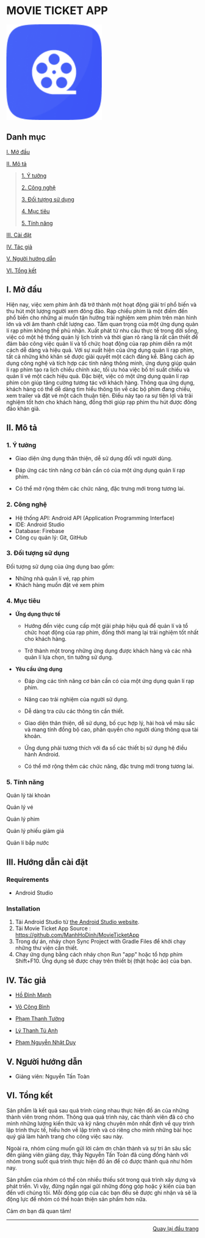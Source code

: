 <div id="top">
</div>
<h1>MOVIE TICKET APP</h1>
<!-- MOVIE TICKET APP -->
<a style="text-decoration: none;" href="#Top">
    <img src="./app/src/main/res/drawable/logo.png" alt="Logo Movie Ticket App" width="250"/>
</a>

## Danh mục

 [I. Mở đầu](#Modau)

 [II. Mô tả](#Mota)

> [1. Ý tưởng](#Ytuong)
>
> [2. Công nghệ](#Congnghe)
>
> [3. Đối tượng sử dụng](#Doituongsudung)
>
> [4. Mục tiêu](#Muctieu)
>
> [5. Tính năng](#Tinhnang)


[III. Cài đặt](#CaiDat)

[IV. Tác giả](#Tacgia)

[V. Người hướng dẫn](#Nguoihuongdan)

[VI. Tổng kết](#Tongket)


<!-- MỞ ĐẦU -->
<div id="Modau"></div>

## I. Mở đầu
Hiện nay, việc xem phim ảnh đã trở thành một hoạt động giải trí phổ biến và thu hút một lượng người xem đông đảo. Rạp chiếu phim là một điểm đến phổ biến cho những ai muốn tận hưởng trải nghiệm xem phim trên màn hình lớn và với âm thanh chất lượng cao.
Tầm quan trọng của một ứng dụng quản lí rạp phim không thể phủ nhận. Xuất phát từ nhu cầu thực tế trong đời sống, việc có một hệ thống quản lý lịch trình và thời gian rõ ràng là rất cần thiết để đảm bảo công việc quản lí và tổ chức hoạt động của rạp phim diễn ra một cách dễ dàng và hiệu quả.
Với sự xuất hiện của ứng dụng quản lí rạp phim, tất cả những khó khăn sẽ được giải quyết một cách đáng kể. Bằng cách áp dụng công nghệ và tích hợp các tính năng thông minh, ứng dụng giúp quản lí rạp phim tạo ra lịch chiếu chính xác, tối ưu hóa việc bố trí suất chiếu và quản lí vé một cách hiệu quả.
Đặc biệt, việc có một ứng dụng quản lí rạp phim còn giúp tăng cường tương tác với khách hàng. Thông qua ứng dụng, khách hàng có thể dễ dàng tìm hiểu thông tin về các bộ phim đang chiếu, xem trailer và đặt vé một cách thuận tiện. Điều này tạo ra sự tiện lợi và trải nghiệm tốt hơn cho khách hàng, đồng thời giúp rạp phim thu hút được đông đảo khán giả. 


<!-- MÔ TẢ -->
<div id="Mota"></div>

## II. Mô tả

<!-- Ý TƯỞNG -->
<div id="Ytuong"></div>

### 1. Ý tưởng

* Giao diện ứng dụng thân thiện, dễ sử dụng đối với người dùng.

* Đáp ứng các tính năng cơ bản cần có của một ứng dụng quản lí rạp phim.

* Có thể mở rộng thêm các chức năng, đặc trưng mới trong tương lai.


<div id="Congnghe"></div>

### 2. Công nghệ
* Hệ thống API: Android API (Application Programming Interface)
* IDE: Android Studio
* Database: Firebase 
* Công cụ quản lý: Git, GitHub


<div id="Doituongsudung"></div>

### 3. Đối tượng sử dụng
Đối tượng sử dụng của ứng dụng bao gồm:
* Những nhà quản lí vé, rạp phim
* Khách hàng muốn đặt vé xem phim


<div id="Muctieu"></div>

### 4. Mục tiêu

 * <strong>Ứng dụng thực tế</strong>
 
    * Hướng đến việc cung cấp một giải pháp hiệu quả để quản lí và tổ chức hoạt động của rạp phim, đồng thời mang lại trải nghiệm tốt nhất cho khách hàng.
    
    * Trở thành một trong những ứng dụng được khách hàng và các nhà quản lí lựa chọn, tin tưởng sử dụng.


 * <strong>Yêu cầu ứng dụng</strong>
 
    * Đáp ứng các tính năng cơ bản cần có của một ứng dụng quản lí rạp phim.
    
    * Nâng cao trải nghiệm của người sử dụng.
    
    * Dễ dàng tra cứu các thông tin cần thiết.
    
    * Giao diện thân thiện, dễ sử dụng, bố cục hợp lý, hài hoà về màu sắc và mang tính đồng bộ cao, phân quyền cho người dùng thông qua tài khoản.
    
    * Ứng dụng phải tương thích với đa số các thiết bị sử dụng hệ điều hành Android.

    * Có thể mở rộng thêm các chức năng, đặc trưng mới trong tương lai.


<div id="Tinhnang"></div>

### 5. Tính năng

Quản lý tài khoản

Quản lý vé

Quản lý phim

Quản lý phiếu giảm giá

Quản lí bắp nước


<div id="CaiDat"></div>

## III. Hướng dẫn cài đặt
### Requirements

* Android Studio

### Installation

1. Tải Android Studio từ [the Android Studio website](https://developer.android.com/studio).
2. Tải Movie Ticket App Source :  https://github.com/ManhHoDinh/MovieTicketApp
3. Trong dự án, nháy chọn Sync Project with Gradle Files để khởi chạy những thư viện cần thiết.
5. Chạy ứng dụng bằng cách nháy chọn Run "app" hoặc tổ hợp phím Shift+F10. Ứng dụng sẽ được chạy trên thiết bị (thật hoặc ảo) của bạn.

<div id="Tacgia"></div>

## IV. Tác giả

* [Hồ Đình Mạnh](https://github.com/ManhHoDinh)

* [Võ Công Bình](https://github.com/vocongbinh)

* [Phạm Thanh Tường](https://github.com/TuongPhamCT)

* [Lý Thanh Tú Anh](https://github.com/anhtu193)

* [Phạm Nguyễn Nhật Duy](https://github.com/heluDuyne)


<!-- NGƯỜI HƯỚNG DẪN -->
<div id="Nguoihuongdan"></div>

## V. Người hướng dẫn
* Giảng viên: Nguyễn Tấn Toàn



<!-- TỔNG KẾT -->
<div id="Tongket"></div>

## VI. Tổng kết
Sản phẩm là kết quả sau quá trình cùng nhau thực hiện đồ án của những thành viên trong nhóm. Thông qua quá trình này, các thành viên đã có cho mình những lượng kiến thức và kỹ năng chuyên môn nhất định về quy trình lập trình thực tế, hiểu hơn về lập trình và có riêng cho mình những bài học quý giá làm hành trang cho công việc sau này.

Ngoài ra, nhóm cũng muốn gửi lời cảm ơn chân thành và sự tri ân sâu sắc đến giảng viên giảng dạy, thầy Nguyễn Tấn Toàn đã cùng đồng hành với nhóm trong suốt quá trình thực hiện đồ án để có được thành quả như hôm nay.

Sản phẩm của nhóm có thể còn nhiều thiếu sót trong quá trình xây dựng và phát triển. Vì vậy, đừng ngần ngại gửi những đóng góp hoặc ý kiến của bạn đến với chúng tôi. Mỗi đóng góp của các bạn đều sẽ được ghi nhận và sẽ là động lực để nhóm có thể hoàn thiện sản phẩm hơn nữa.

Cảm ơn bạn đã quan tâm!

---

<p align="right"><a href="#Top">Quay lại đầu trang</a></p>
